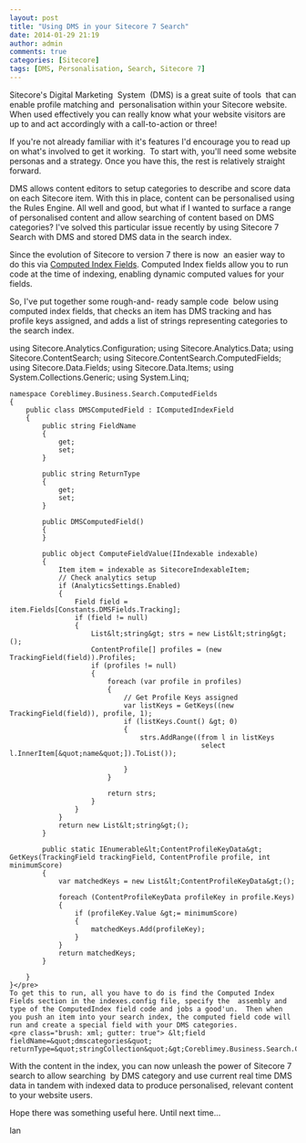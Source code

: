 ```yaml
---
layout: post
title: "Using DMS in your Sitecore 7 Search"
date: 2014-01-29 21:19
author: admin
comments: true
categories: [Sitecore]
tags: [DMS, Personalisation, Search, Sitecore 7]
---
```

<span class="dropcap">S</span>itecore's Digital Marketing  System  (DMS) is a great suite of tools  that can enable profile matching and  personalisation within your Sitecore website. When used effectively you can really know what your website visitors are up to and act accordingly with a call-to-action or three!<!--more-->

If you're not already familiar with it's features I'd encourage you to read up on what's involved to get it working.  To start with, you'll need some website personas and a strategy. Once you have this, the rest is relatively straight forward.

DMS allows content editors to setup categories to describe and score data on each Sitecore item. With this in place, content can be personalised using the Rules Engine. All well and good, but what if I wanted to surface a range of personalised content and allow searching of content based on DMS categories? I've solved this particular issue recently by using Sitecore 7 Search with DMS and stored DMS data in the search index.

Since the evolution of Sitecore to version 7 there is now  an easier way to do this via <a title="Computed Index Fields" href="http://www.sitecore.net/Community/Technical-Blogs/John-West-Sitecore-Blog/Posts/2013/05/Sitecore-7-Use-Computed-Index-Fields-to-Store-DMS-Data.aspx" target="_blank">Computed Index Fields</a>. Computed Index fields allow you to run code at the time of indexing, enabling dynamic computed values for your fields.

So, I've put together some rough-and- ready sample code  below using computed index fields, that checks an item has DMS tracking and has profile keys assigned, and adds a list of strings representing categories to the search index.


using Sitecore.Analytics.Configuration;
    using Sitecore.Analytics.Data;
    using Sitecore.ContentSearch;
    using Sitecore.ContentSearch.ComputedFields;
    using Sitecore.Data.Fields;
    using Sitecore.Data.Items;
    using System.Collections.Generic;
    using System.Linq;
    
    namespace Coreblimey.Business.Search.ComputedFields
    {
        public class DMSComputedField : IComputedIndexField
        {
            public string FieldName
            {
                get;
                set;
            }
    
            public string ReturnType
            {
                get;
                set;
            }
    
            public DMSComputedField()
            {
            }
    
            public object ComputeFieldValue(IIndexable indexable)
            {
                Item item = indexable as SitecoreIndexableItem;
                // Check analytics setup
                if (AnalyticsSettings.Enabled)
                {
                    Field field = item.Fields[Constants.DMSFields.Tracking];
                    if (field != null)
                    {
                        List&lt;string&gt; strs = new List&lt;string&gt;();
                        ContentProfile[] profiles = (new TrackingField(field)).Profiles;
                        if (profiles != null)
                        {
                            foreach (var profile in profiles)
                            {  
                                // Get Profile Keys assigned
                                var listKeys = GetKeys((new TrackingField(field)), profile, 1);
                                if (listKeys.Count() &gt; 0)
                                {
                                    strs.AddRange((from l in listKeys
                                                   select l.InnerItem[&quot;name&quot;]).ToList());
    
                                }
                            }
    
                            return strs;
                        }                  
                    }
                }
                return new List&lt;string&gt;();
            }
    
            public static IEnumerable&lt;ContentProfileKeyData&gt; GetKeys(TrackingField trackingField, ContentProfile profile, int minimumScore)
            {
                var matchedKeys = new List&lt;ContentProfileKeyData&gt;();
    
                foreach (ContentProfileKeyData profileKey in profile.Keys)
                {
                    if (profileKey.Value &gt;= minimumScore)
                    {
                        matchedKeys.Add(profileKey);
                    }
                }
                return matchedKeys;
            }
    
        }
    }</pre>
    To get this to run, all you have to do is find the Computed Index Fields section in the indexes.config file, specify the  assembly and type of the ComputedIndex field code and jobs a good'un.  Then when you push an item into your search index, the computed field code will run and create a special field with your DMS categories.
    <pre class="brush: xml; gutter: true"> &lt;field fieldName=&quot;dmscategories&quot; returnType=&quot;stringCollection&quot;&gt;Coreblimey.Business.Search.ComputedFields.DMSComputedField,Coreblimey.Business&lt;/field&gt;

With the content in the index, you can now unleash the power of Sitecore 7 search to allow searching  by DMS category and use current real time DMS data in tandem with indexed data to produce personalised, relevant content to your website users.

Hope there was something useful here. Until next time...

Ian
